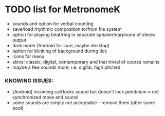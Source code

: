 # TODO list for MetronomeK

 - sounds and option for verbal counting
 - save/load rhythmic composition to/from file system
 - option for playing beat/ring in separate speaker/earphone of stereo output
 - dark mode (Android for sure, maybe desktop)
 - option for blinking of background during tick
 - icons for menu
 - skins: classic, digital, contemporary and that trivial of course remains
 - maybe a few sounds more, i.e. digital, high pitched

### KNOWING ISSUES:

 - \[Android\] incoming call locks sound but doesn't lock pendulum = not synchronized move and sound
 - some sounds are simply not acceptable - remove them (after some pool)
